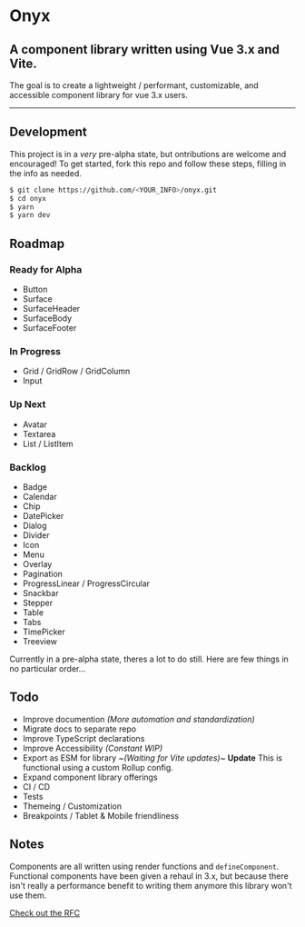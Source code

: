 # Onyx

## A component library written using Vue 3.x and Vite.

The goal is to create a lightweight / performant, customizable, and accessible component library for vue 3.x users.

---

## Development

This project is in a _very_ pre-alpha state, but ontributions are welcome and encouraged! To get started, fork this repo and follow these steps, filling in the info as needed.

```bash
$ git clone https://github.com/<YOUR_INFO>/onyx.git
$ cd onyx
$ yarn
$ yarn dev
```

## Roadmap

### Ready for Alpha

- Button
- Surface
- SurfaceHeader
- SurfaceBody
- SurfaceFooter

### In Progress

- Grid / GridRow / GridColumn
- Input

### Up Next

- Avatar
- Textarea
- List / ListItem

### Backlog

- Badge
- Calendar
- Chip
- DatePicker
- Dialog
- Divider
- Icon
- Menu
- Overlay
- Pagination
- ProgressLinear / ProgressCircular
- Snackbar
- Stepper
- Table
- Tabs
- TimePicker
- Treeview

Currently in a pre-alpha state, theres a lot to do still. Here are few things in no particular order...

## Todo

- Improve documention _(More automation and standardization)_
- Migrate docs to separate repo
- Improve TypeScript declarations
- Improve Accessibility _(Constant WIP)_
- Export as ESM for library ~_(Waiting for Vite updates)_~ **Update** This is functional using a custom Rollup config.
- Expand component library offerings
- CI / CD
- Tests
- Themeing / Customization
- Breakpoints / Tablet & Mobile friendliness

## Notes

Components are all written using render functions and `defineComponent`. Functional components have been given a rehaul in 3.x, but because there isn't really a performance benefit to writing them anymore this library won't use them.

[Check out the RFC](https://github.com/vuejs/rfcs/blob/functional-async-api-change/active-rfcs/0007-functional-async-api-change.md#motivation)

